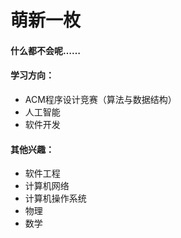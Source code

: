 # 萌新一枚

#### 什么都不会呢……

#### 学习方向：

- ACM程序设计竞赛（算法与数据结构）
- 人工智能
- 软件开发

#### 其他兴趣：

- 软件工程
- 计算机网络
- 计算机操作系统
- 物理
- 数学
